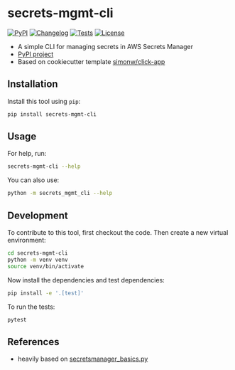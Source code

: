 # secrets-mgmt-cli

[![PyPI](https://img.shields.io/pypi/v/secrets-mgmt-cli.svg)](https://pypi.org/project/secrets-mgmt-cli/)
[![Changelog](https://img.shields.io/github/v/release/william-cass-wright/secrets-mgmt-cli?include_prereleases&label=changelog)](https://github.com/william-cass-wright/secrets-mgmt-cli/releases)
[![Tests](https://github.com/william-cass-wright/secrets-mgmt-cli/workflows/Test/badge.svg)](https://github.com/william-cass-wright/secrets-mgmt-cli/actions?query=workflow%3ATest)
[![License](https://img.shields.io/badge/license-Apache%202.0-blue.svg)](https://github.com/william-cass-wright/secrets-mgmt-cli/blob/master/LICENSE)

- A simple CLI for managing secrets in AWS Secrets Manager
- [PyPI project](https://pypi.org/project/secrets-mgmt-cli/)
- Based on cookiecutter template [simonw/click-app](https://github.com/simonw/click-app)

## Installation
Install this tool using `pip`:
```bash
pip install secrets-mgmt-cli
```

## Usage
For help, run:
```bash
secrets-mgmt-cli --help
```
You can also use:
```bash
python -m secrets_mgmt_cli --help
```

## Development
To contribute to this tool, first checkout the code. Then create a new virtual environment:
```bash
cd secrets-mgmt-cli
python -m venv venv
source venv/bin/activate
```
Now install the dependencies and test dependencies:
```bash
pip install -e '.[test]'
```
To run the tests:
```bash
pytest
```

## References
- heavily based on [secretsmanager_basics.py][1]

[1]: https://docs.aws.amazon.com/code-samples/latest/catalog/python-secretsmanager-secretsmanager_basics.py.html

